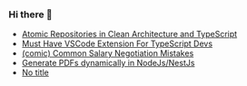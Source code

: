 ### Hi there 👋
<!-- daily.dev BOOKMARKS:START -->
- [Atomic Repositories in Clean Architecture and TypeScript](https://app.daily.dev/posts/AVe3Dg9mi?utm_source=rss&utm_medium=bookmarks&utm_campaign=mBzS9yGu2kYgKY4tuhxYN)
- [Must Have VSCode Extension For TypeScript Devs](https://app.daily.dev/posts/7qv38FJHr?utm_source=rss&utm_medium=bookmarks&utm_campaign=mBzS9yGu2kYgKY4tuhxYN)
- [&lpar;comic&rpar; Common Salary Negotiation Mistakes](https://app.daily.dev/posts/pDWUTRvbu?utm_source=rss&utm_medium=bookmarks&utm_campaign=mBzS9yGu2kYgKY4tuhxYN)
- [Generate PDFs dynamically in NodeJs/NestJs](https://app.daily.dev/posts/GlAWeySeq?utm_source=rss&utm_medium=bookmarks&utm_campaign=mBzS9yGu2kYgKY4tuhxYN)
- [No title](https://app.daily.dev/posts/ft1RDcTzr?utm_source=rss&utm_medium=bookmarks&utm_campaign=mBzS9yGu2kYgKY4tuhxYN)
<!-- daily.dev BOOKMARKS:END -->
<!--
**nirmal-patel-s/nirmal-patel-s** is a ✨ _special_ ✨ repository because its `README.md` (this file) appears on your GitHub profile.

Here are some ideas to get you started:

- 🔭 I’m currently working on ...
- 🌱 I’m currently learning ...
- 👯 I’m looking to collaborate on ...
- 🤔 I’m looking for help with ...
- 💬 Ask me about ...
- 📫 How to reach me: ...
- 😄 Pronouns: ...
- ⚡ Fun fact: ...
-->

